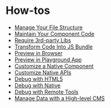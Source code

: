 # How-tos

* [Manage Your File Structure](./manage-your-file-structure.md)
* [Maintain Your Component Code](./maintain-your-component-code.md)
* [Require 3rd-party Libs](./require-3rd-party-libs.md)
* [Transform Code Into JS Bundle](./transform-code-into-js-bundle.md)
* [Preview in Browser](./preview-in-browser.md)
* [Preview in Playground App](./preview-in-playground-app.md)
* [Customize a Native Component](./customize-a-native-component.md)
* [Customize Native APIs](./cuszomize-native-apis.md)
* [Debug with HTML5](./debug-with-html5.md)
* [Debug with Native](./debug-with-native.md)
* [Debug with Remote Tools](./debug-with-remote-tools.md)
* [Manage Data with a High-level
  CMS](./manage-data-with-a-high-level-cms.md)
